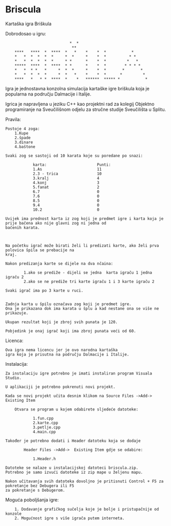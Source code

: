 # Briscula
Kartaška igra Briškula


Dobrodosao u igru:

						        *  *
				        		 **
		****   ****  *  ****  *   *    *    *  *           *
		*   *  *  *  *  *     *  *     *    *  *          * *
		*   *  *  *  *  *     * *      *    *  *         *   *
		*****  ****  *  ****  * *      *    *  *        * * * *   
		*   *  * *   *     *  *  *     *    *  *	   *       *
		*   *  *  *  *     *  *   *    *    *  *	  *         *
		****   *   * *  ****  *    *   ******  ***** *			 *


Igra je jednostavna konzolna simulacija kartaške igre briškula koja je popularna
na području Dalmacije i Italije.


Igrica je napravljena u jeziku C++ kao projektni rad za kolegij Objektno programiranje na 
Sveučilišnom odjelu za stručne studije Sveučilišta u Splitu.

Pravila:

	Postoje 4 zoga:
		1.Kupe
		2.špade
		3.dinare
		4.baštone

	Svaki zog se sastoji od 10 karata koje su poredane po snazi:
			
				karta:						Punti:
				1.As						11
				2.3 - trica					10
				3.kralj						4
				4.konj						3
				5.fanat						2
				6.7							0
				7.6							0
				8.5							0
				9.4							0
				10.2						0

	Uvijek ima prednost karta iz zog koji je predmet igre i karta koja je prije bačena ako nije glavni zog ni jedna od 
	bačenih karata.



	Na početku igrač može birati želi li predizati karte, ako želi prva polovica špila se prebacije na 
	kraj.

	Nakon predizanja karte se dijele na dva nčaina:

			1.ako se prediže - dijeli se jedna  karta igraču 1 jedna igraču 2 
			2.ako se ne prediže tri karte igraču 1 i 3 karte igraču 2

	Svaki igrač ima po 3 karte u ruci.


	Zadnja karta u špilu označava zog koji je predmet igre.
	Ona je prikazana dok ima karata u šplu a kad nestane ona se više ne prikazuje.

	Ukupan rezultat koji je zbroj svih punata je 120.

	Pobjedink je onaj igrač koji ima zbroj punata veći od 60.


Licenca: 

	Ova igra nema licencu jer je ovo narodna kartaška
	igra koja je prisutna na području Dalmacije i Italije.



Instalacija:

	Za instalaciju igre potrebno je imati instaliran program Visuala Studio.

	U aplikaciji je potrebno pokrenuti novi projekt.

	Kada se novi projekt učita desnim klikom na Source Files ->Add->  Existing Item
			
		Otvara se program u kojem odabirete sljedeće datoteke:

				1.fun.cpp
				2.karte.cpp
				3.petlje.cpp
				4.main.cpp

	Također je potrebno dodati i Header datoteku koja se dodaje 
			
			Header Files ->Add->  Existing Item gdje se odabire:

				1.Header.h

	Datoteke se nalaze u instalacijskoj datoteci briscula.zip.
	Potrebno je samo izvući datoteke iz zip mape u željenu mapu.

	Nakon učitavanja svih datoteka dovoljno je pritisnuti Control + F5 za pokretanje bez Debugera ili F5
	za pokretanje s Debugerom.




Moguća poboljšanja igre:

		1. Dodavanje grafičkog sučelja koje je bolje i pristupačnije od konzole
		2. Mogućnost igre s više igrača putem interneta.
	
